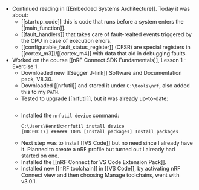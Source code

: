 - Continued reading in [[Embedded Systems Architecture]]. Today it was about:
	- [[startup_code]] this is code that runs before a system enters the [[main_function]].
	- [[fault_handlers]] that takes care of fault-realted events triggered by the CPU in case of execution errors.
	- [[configurable_fault_status_register]] (CFSR) are special registers in [[cortex_m3]]/[[cortex_m4]] with data that aid in debugging faults.
- Worked on the course [[nRF Connect SDK Fundamentals]], Lesson 1 - Exercise 1.
	- Downloaded new [[Segger J-link]] Software and Documentation pack, V8.30.
	- Downloaded [[nrfutil]] and stored it under `C:\tools\nrf`, also added this to my `PATH`.
	- Tested to upgrade [[nrfutil]], but it was already up-to-date:
	  ```console
	  ```
	- Installed the `nrfutil device` command:
	  ```console
	  C:\Users\Henrik>nrfutil install device
	  [00:00:17] ###### 100% [Install packages] Install packages
	  ```
	- Next step was to install [[VS Code]] but no need since I already have it. Planned to create a nRF profile but turned out I already had started on one.
	- Installed the [[nRF Connect for VS Code Extension Pack]].
	- Installed  new [[nRF toolchain]] in [[VS Code]], by activating nRF Connect view and then choosing Manage toolchains, went with v3.0.1.